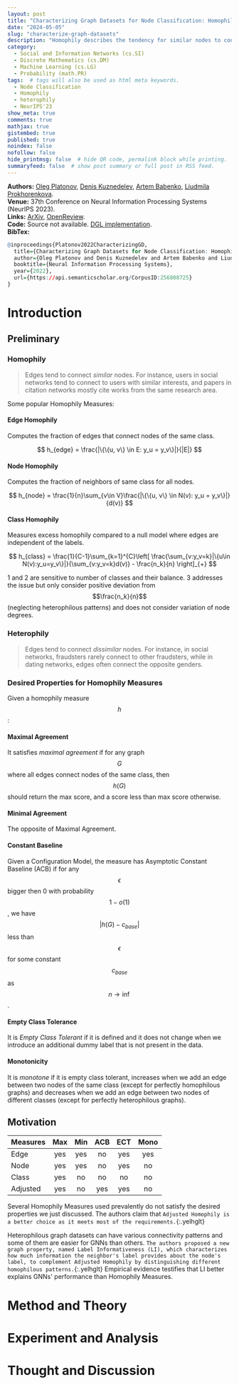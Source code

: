 ```yaml
---
layout: post
title: "Characterizing Graph Datasets for Node Classification: Homophily–Heterophily Dichotomy and Beyond"
date: "2024-05-05"
slug: "characterize-graph-datasets"
description: "Homophily describes the tendency for similar nodes to connect, while heterophily involves dissimilar nodes, challenging GNNs. Current homophily measures have drawbacks. This work introduces 'adjusted homophily', which meets more desirable properties, and proposes 'label informativeness' (LI) to better distinguish heterophily types. LI aligns well with GNN performance, proving useful for characterizing graph structure."
category: 
  - Social and Information Networks (cs.SI)
  - Discrete Mathematics (cs.DM)
  - Machine Learning (cs.LG)
  - Probability (math.PR)
tags:  # tags will also be used as html meta keywords.
  - Node Classification
  - Homophily
  - heterophily
  - NeurIPS'23
show_meta: true
comments: true
mathjax: true
gistembed: true
published: true
noindex: false
nofollow: false
hide_printmsg: false  # hide QR code, permalink block while printing.
summaryfeed: false  # show post summary or full post in RSS feed.
---
```


**Authors:** [Oleg Platonov](https://arxiv.org/search/cs?searchtype=author&query=Platonov,+O), [Denis Kuznedelev](https://arxiv.org/search/cs?searchtype=author&query=Kuznedelev,+D), [Artem Babenko](https://arxiv.org/search/cs?searchtype=author&query=Babenko,+A), [Liudmila Prokhorenkova](https://arxiv.org/search/cs?searchtype=author&query=Prokhorenkova,+L). \
**Venue:** 37th Conference on Neural Information Processing Systems (NeurIPS 2023). \
**Links:** [ArXiv](https://arxiv.org/abs/2209.06177), [OpenReview](https://openreview.net/forum?id=D4GLZkTphJ). \
**Code:** Source not available. [DGL implementation](https://docs.dgl.ai/en/2.0.x/generated/dgl.node_label_informativeness.html). \
**BibTex:** 
~~~r 
@inproceedings{Platonov2022CharacterizingGD,
  title={Characterizing Graph Datasets for Node Classification: Homophily-Heterophily Dichotomy and Beyond},
  author={Oleg Platonov and Denis Kuznedelev and Artem Babenko and Liudmila Prokhorenkova},
  booktitle={Neural Information Processing Systems},
  year={2022},
  url={https://api.semanticscholar.org/CorpusID:256808725}
} 
~~~

# Introduction

## Preliminary

### Homophily
>Edges tend to connect *similar* nodes. For instance, users in social networks tend to connect to users with similar interests, and papers in citation networks mostly cite works from the same research area.

Some popular Homophily Measures: 

#### Edge Homophily

Computes the fraction of edges that connect nodes of the same class. 

$$
  h_{edge} = \frac{|\{\{u, v\} \in E: y_u = y_v\}|}{|E|}
$$

#### Node Homophily

Computes the fraction of neighbors of same class for all nodes.

$$
  h_{node} = \frac{1}{n}\sum_{v\in V}\frac{|\{\{u, v\} \in N(v): y_u = y_v\}|}{d(v)}
$$

#### Class Homophily

Measures excess homophily compared to a null model where edges are independent of the labels.

$$
h_{class} = \frac{1}{C-1}\sum_{k=1}^{C}\left[ \frac{\sum_{v:y_v=k}|\{u\in N(v):y_u=y_v\}|}{\sum_{v:y_v=k}d(v)} - \frac{n_k}{n} \right]_{+}
$$

1 and 2 are sensitive to number of classes and their balance. 3 addresses the issue but only consider positive deviation from $$\frac{n_k}{n}$$ (neglecting heterophilous patterns) and does not consider variation of node degrees.

### Heterophily

>Edges tend to connect *dissimilar* nodes. For instance, in social networks, fraudsters rarely connect to other fraudsters, while in dating networks, edges often connect the opposite genders.

### Desired Properties for Homophily Measures

Given a homophily measure $$h$$:

#### Maximal Agreement

It satisfies *maximal agreement* if for any graph $$G$$ where all edges connect nodes of the same class, then $$h(G)$$ should return the max score, and a score less than max score otherwise.

#### Minimal Agreement

The opposite of Maximal Agreement.

#### Constant Baseline

Given a Configuration Model, the measure has Asymptotic Constant Baseline (ACB) if for any $$\epsilon$$ bigger then 0 with probability $$1 - o(1)$$, we have $$|h(G) - c_{base}|$$ less than $$\epsilon$$ for some constant $$c_{base}$$ as $$n \rightarrow \inf$$.

#### Empty Class Tolerance

It is *Empty Class Tolerant* if it is defined and it does not change when we introduce an additional dummy label that is not present in the data.

#### Monotonicity 

It is *monotone* if it is empty class tolerant, increases when we add an edge between two nodes of the same class (except for perfectly homophilous graphs) and decreases when we add an edge between two nodes of different classes (except for perfectly heterophilous graphs).


## Motivation

| Measures | Max | Min | ACB | ECT | Mono |
| :--- | :---: | :---: | :---: | :---: | :---: |
| Edge | yes | yes | no | yes | yes|
| Node | yes | yes | no | yes | no |
| Class | yes | no | no | no | no |
| Adjusted | yes | no | yes | yes | no |

Several Homophily Measures used prevalently do not satisfy the desired properties we just discussed. The authors claim that `Adjusted Homophily is a better choice as it meets most of the requirements.`{:.yelhglt}

Heterophilous graph datasets can have various connectivity patterns and some of them are easier for GNNs than others. `The authors proposed a new graph property, named Label Informativeness (LI), which characterizes how much information the neighbor's label provides about the node's label, to complement Adjusted Homophily by distinguishing different homophilous patterns.`{:.yelhglt} Empirical evidence testifies that LI better explains GNNs' performance than Homophily Measures.

# Method and Theory

# Experiment and Analysis

# Thought and Discussion

